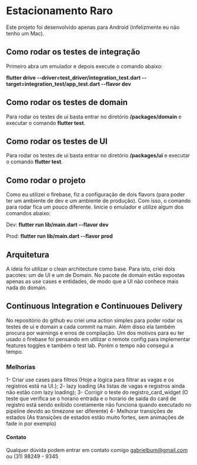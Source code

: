 # Estacionamento Raro
Este projeto foi desenvolvido apenas para Android (infelizmente eu não tenho um Mac).

## Como rodar os testes de integração
Primeiro abra um emulador e depois execute o comando abaixo:

**flutter drive   --driver=test_driver/integration_test.dart   --target=integration_test/app_test.dart --flavor dev**

## Como rodar os testes de domain
Para rodar os testes de ui basta entrar no diretório **/packages/domain** e executar o comando **flutter test**.

## Como rodar os testes de UI
Para rodar os testes de ui basta entrar no diretório **/packages/ui** e executar o comando **flutter test**.

## Como rodar o projeto
Como eu utilizei o firebase, fiz a configuração de dois flavors (para poder ter um ambiente de dev e um ambiente de produção). Com isso, o comando para rodar fica um pouco diferente. Iinicie o emulador e utilize algum dos comandos abaixo:

Dev:
**flutter run lib/main.dart --flavor dev**

Prod:
**flutter run lib/main.dart --flavor prod**


## Arquitetura
A ideia foi utilizar o clean architecture como base. Para isto, criei dois pacotes: um de UI e um de Domain.
No pacote de domain estão expostas apenas as use cases e entidades, de modo que a UI não conhece mais nada do domain.

## Continuous Integration e Continuoues Delivery
No repositório do github eu criei uma action simples para poder rodar os testes de ui e domain a cada commit na main. Além disso ela também procura por warnings e
erros de compilação.
Um dos motivos para eu ter usado o firebase foi pensando em utilizar o remote config para implementar features toggles e também o test lab. Porém o tempo não consegui
a tempo.

### Melhorias
1- Criar use cases para filtros (Hoje a lógica para filtrar as vagas e os registros está na UI.);
2- lazy loading (As listas de vagas e registros ainda não estão com lazy loading);
3- Corrigir o teste do registro_card_widget (O teste que verifica se o horario entrada e o horario de saida do card de registro está sendo exibido coretamente não funciona quando executado no pipeline devido ao timezone ser diferente)
4- Melhorar transições de estados (As transições de estados estão muito fortes, sem animações de fade in por exemplo)


#### Contato
Qualquer dúvida podem entrar em contato comigo gabrielbum@gmail.com ou (31) 98249 - 9345


